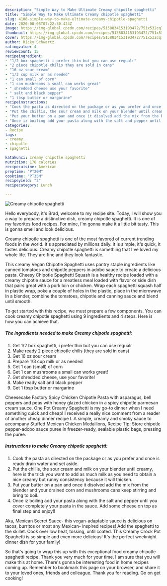 ```yaml
---
description: "Simple Way to Make Ultimate Creamy chipotle spaghetti"
title: "Simple Way to Make Ultimate Creamy chipotle spaghetti"
slug: 4108-simple-way-to-make-ultimate-creamy-chipotle-spaghetti
date: 2020-08-05T07:22:30.424Z
image: https://img-global.cpcdn.com/recipes/5158834153193472/751x532cq70/creamy-chipotle-spaghetti-recipe-main-photo.jpg
thumbnail: https://img-global.cpcdn.com/recipes/5158834153193472/751x532cq70/creamy-chipotle-spaghetti-recipe-main-photo.jpg
cover: https://img-global.cpcdn.com/recipes/5158834153193472/751x532cq70/creamy-chipotle-spaghetti-recipe-main-photo.jpg
author: Ricky Schwartz
ratingvalue: 4
reviewcount: 15
recipeingredient:
- "1/2 box spaghetti i prefer thin but you can use regualr"
- "2 piece chipotle chilis they are sold in cans"
- "16 oz sour cream"
- "1/3 cup milk or as needed"
- "1 can small of corn"
- "1 can mushrooms a small can works great"
- " shredded cheese use your favorite"
- " salt and black pepper"
- "1 tbsp butter or margarine"
recipeinstructions:
- "Cook the pasta as directed on the package or as you prefer and once is ready drain water and set aside."
- "Put the chillis, the sour cream and milk on your blender until creamy, here is the trick you want to add as much milk as you need to obtain a nice creamy but runny consistency because it will thicken."
- "Put your butter on a pan and once it disolved add the mix from the blender and your drained corn and mushrooms cans keep stirring  and bring to boil."
- "Once iz boiling add your pasta along with the salt and pepper until you cover completely your pasta in the sauce. Add some cheese on top as final step and enjoy!!"
categories:
- Recipe
tags:
- creamy
- chipotle
- spaghetti

katakunci: creamy chipotle spaghetti 
nutrition: 178 calories
recipecuisine: American
preptime: "PT20M"
cooktime: "PT35M"
recipeyield: "2"
recipecategory: Lunch

---
```



![Creamy chipotle spaghetti](https://img-global.cpcdn.com/recipes/5158834153193472/751x532cq70/creamy-chipotle-spaghetti-recipe-main-photo.jpg)

Hello everybody, it's Brad, welcome to my recipe site. Today, I will show you a way to prepare a distinctive dish, creamy chipotle spaghetti. It is one of my favorites food recipes. For mine, I'm gonna make it a little bit tasty. This is gonna smell and look delicious.

Creamy chipotle spaghetti is one of the most favored of current trending foods in the world. It's appreciated by millions daily. It is simple, it's quick, it tastes delicious. Creamy chipotle spaghetti is something that I've loved my whole life. They are fine and they look fantastic.

This creamy Vegan Chipotle Spaghetti uses pantry staple ingredients like canned tomatoes and chipotle peppers in adobo sauce to create a delicious pasta. Cheesy Chipotle Spaghetti Squash is a healthy recipe loaded with a creamy chipotle sauce for a meatless meal loaded with flavor or side dish that pairs great with a pork loin or chicken. Wrap each spaghetti squash half in plastic wrap, poke a couple of holes in the plastic, place in the microwave In a blender, combine the tomatoes, chipotle and canning sauce and blend until smooth.


To get started with this recipe, we must prepare a few components. You can cook creamy chipotle spaghetti using 9 ingredients and 4 steps. Here is how you can achieve that.

<!--inarticleads1-->

##### The ingredients needed to make Creamy chipotle spaghetti:

1. Get 1/2 box spaghetti, i prefer thin but you can use regualr
1. Make ready 2 piece chipotle chilis (they are sold in cans)
1. Get 16 oz sour cream
1. Prepare 1/3 cup milk or as needed
1. Get 1 can (small) of corn
1. Get 1 can mushrooms a small can works great!
1. Get  shredded cheese, use your favorite!
1. Make ready  salt and black pepper
1. Get 1 tbsp butter or margarine


Cheesecake Factory Spicy Chicken Chipotle Pasta with asparagus, bell peppers and peas with honey glazed chicken in a spicy chipotle parmesan cream sauce. One Pot Creamy Spaghetti is my go-to dinner when I need something quick and cheap! I received a really nice comment from a reader of another cheap dinner recipe I. A simple, creamy and smoky sauce to accompany Stuffed Mexican Chicken Medallions, Recipe Tip: Store chipotle pepper-adobo sauce puree in freezer-ready, sealable plastic bags, pressing the puree. 

<!--inarticleads2-->

##### Instructions to make Creamy chipotle spaghetti:

1. Cook the pasta as directed on the package or as you prefer and once is ready drain water and set aside.
1. Put the chillis, the sour cream and milk on your blender until creamy, here is the trick you want to add as much milk as you need to obtain a nice creamy but runny consistency because it will thicken.
1. Put your butter on a pan and once it disolved add the mix from the blender and your drained corn and mushrooms cans keep stirring  and bring to boil.
1. Once iz boiling add your pasta along with the salt and pepper until you cover completely your pasta in the sauce. Add some cheese on top as final step and enjoy!!


Aka, Mexican Secret Sauce- this vegan-adaptable sauce is delicious on tacos, burritos or most any Mexican- inspired recipes! Add the spaghetti to the skillet. Cook over low heat, tossing, until coated. This Creamy Crock Pot Spaghetti is so simple and even more delicious! It&#39;s the perfect weeknight dinner dish for your family! 

So that's going to wrap this up with this exceptional food creamy chipotle spaghetti recipe. Thank you very much for your time. I am sure that you will make this at home. There's gonna be interesting food in home recipes coming up. Remember to bookmark this page on your browser, and share it to your loved ones, friends and colleague. Thank you for reading. Go on get cooking!
